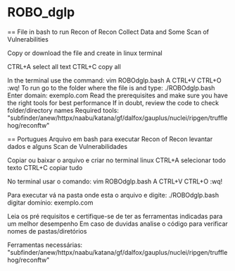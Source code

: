 # ROBO_dglp
== 
File in bash to run Recon of Recon Collect Data and Some Scan of Vulnerabilities

Copy or download the file and create in linux terminal 

CTRL+A select all text
CTRL+C copy all

In the terminal use the command:
vim ROBOdglp.bash 
A
CTRL+V
CTRL+O
:wq!
To run go to the folder where the file is and type:
./ROBOdglp.bash
Enter domain: exemplo.com
Read the prerequisites and make sure you have the right tools for best performance
If in doubt, review the code to check folder/directory names Required tools: "subfinder/anew/httpx/naabu/katana/gf/dalfox/gauplus/nuclei/ripgen/trufflehog/reconftw"

== Portugues
Arquivo em bash para executar Recon of Recon levantar dados e alguns Scan de Vulnerabilidades

Copiar ou baixar o arquivo e criar no terminal linux
CTRL+A selecionar todo texto
CTRL+C copiar tudo

No terminal usar o comando:
vim ROBOdglp.bash
A
CTRL+V
CTRL+O
:wq!

Para executar vá na pasta onde esta o arquivo e digite:
./ROBOdglp.bash
digitar domínio: exemplo.com

Leia os pré requisitos e certifique-se de ter as ferramentas indicadas para um melhor desempenho
Em caso de duvidas analise o código para verificar nomes de pastas/diretórios

Ferramentas necessárias:
"subfinder/anew/httpx/naabu/katana/gf/dalfox/gauplus/nuclei/ripgen/trufflehog/reconftw"
